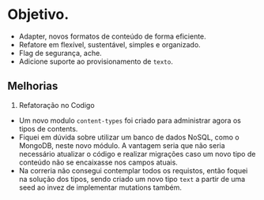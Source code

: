 # Objetivo.
- Adapter, novos formatos de conteúdo de forma eficiente.
- Refatore em flexível, sustentável, simples e organizado.
- Flag de segurança, ache.
- Adicione suporte ao provisionamento de `texto`.


## Melhorias ##

1. Refatoração no Codigo

- Um novo modulo `content-types` foi criado para administrar agora os tipos de contents.
- Fiquei em dúvida sobre utilizar um banco de dados NoSQL, como o MongoDB, neste novo módulo. A vantagem seria que não seria necessário atualizar o código e realizar migrações caso um novo tipo de conteúdo não se encaixasse nos campos atuais.
- Na correria não consegui contemplar todos os requistos, então foquei na solução dos tipos, sendo criado um novo tipo `text` a partir de uma seed ao invez de implementar mutations também.
